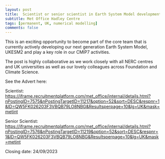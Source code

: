 ```yaml
---
layout: post
title:  Scientist or senior scientist in Earth System Model development and evaluation (Exeter, UK)
subtitle: Met Office Hadley Centre
tags: [permanent, UK, numerical modelling]
comments: false
---
```

This is an exciting opportunity to become part of the core team that is currently actively developing our next generation Earth System Model, UKESM2 and play a key role in our CMIP7 activities.

The post is highly collaborative as we work closely with all NERC centres and UK universities as well as our lovely colleagues across Foundation and Climate Science.

See the Advert here:

Scientist: https://iframe.recruitmentplatform.com/met_office/internal/details.html?nPostingID=7575&nPostingTargetID=11217&option=52&sort=DESC&respnr=1&ID=QW5FK026203F3VBQB79LO8NBG&Resultsperpage=10&lg=UK&mask=metint

Senior Scientist: https://iframe.recruitmentplatform.com/met_office/internal/details.html?nPostingID=7576&nPostingTargetID=11219&option=52&sort=DESC&respnr=1&ID=QW5FK026203F3VBQB79LO8NBG&Resultsperpage=10&lg=UK&mask=metint

Closing date: 24/09/2023
